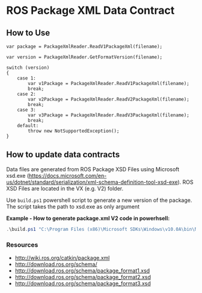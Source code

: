 # ROS Package XML Data Contract

## How to Use

```CSharp
var package = PackageXmlReader.ReadV1PackageXml(filename);
```

```CSharp
var version = PackageXmlReader.GetFormatVersion(filename);

switch (version)
{
    case 1:
        var v1Package = PackageXmlReader.ReadV1PackageXml(filename);
        break;
    case 2:
        var v2Package = PackageXmlReader.ReadV2PackageXml(filename);
        break;
    case 3:
        var v3Package = PackageXmlReader.ReadV3PackageXml(filename);
        break;
    default:
        throw new NotSupportedException();
}
```


## How to update data contracts

Data files are generated from ROS Package XSD Files using Microsoft xsd.exe (https://docs.microsoft.com/en-us/dotnet/standard/serialization/xml-schema-definition-tool-xsd-exe).
ROS XSD Files are located in the VX (e.g. V2) folder. 

Use ```build.ps1``` powershell script to generate  a new version of the package.
The script takes the path to xsd.exe as only argument

**Example - How to generate package.xml V2 code in powerhsell:**

```powershell
.\build.ps1 "C:\Program Files (x86)\Microsoft SDKs\Windows\v10.0A\bin\NETFX 4.7.2 Tools\xsd.exe"
``` 

### Resources

- http://wiki.ros.org/catkin/package.xml
- http://download.ros.org/schema/
- http://download.ros.org/schema/package_format1.xsd
- http://download.ros.org/schema/package_format2.xsd
- http://download.ros.org/schema/package_format3.xsd